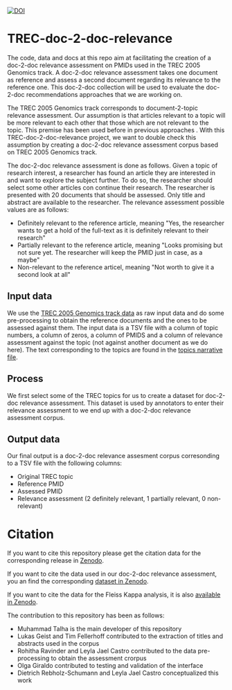   [![DOI](https://zenodo.org/badge/451905367.svg)](https://zenodo.org/badge/latestdoi/451905367)
  
# TREC-doc-2-doc-relevance
The code, data and docs at this repo aim at facilitating the creation of a doc-2-doc relevance assessment on PMIDs used in the TREC 2005 Genomics track. A doc-2-doc relevance assessment takes one document as reference and assess a second document regarding its relevance to the reference one. This doc-2-doc collection will be used to evaluate the doc-2-doc recommendations approaches that we are working on.

The TREC 2005 Genomics track corresponds to document-2-topic relevance assessment. Our assumption is that articles relevant to a topic will be more relevant to each other that those which are not relevant to the topic. This premise has been used before in previous approaches <REF>. With this TREC-doc-2-doc-relevance project, we want to double check this assumption by creating a doc-2-doc relevance assessment corpus based on TREC 2005 Genomics track.

The doc-2-doc relevance assessment is done as follows. Given a topic of research interest, a researcher has found an article they are interested in and want to explore the subject further. To do so, the researcher should select some other articles con continue their research. The researcher is presented with 20 documents that should be assessed. Only title and abstract are available to the researcher. The relevance assessment possible values are as follows:
- Definitely relevant to the reference article, meaning "Yes, the researcher wants to get a hold of the full-text as it is definitely relevant to their research"
- Partially relevant to the reference article, meaning "Looks promising but not sure yet. The researcher will keep the PMID just in case, as a maybe"
- Non-relevant to the reference articel, meaning "Not worth to give it a second look at all"

## Input data
We use the [TREC 2005 Genomics track data](https://trec.nist.gov/data/genomics/05/genomics.qrels.large.txt) as raw input data and do some pre-processing to obtain the reference documents and the ones to be assessed against them. The input data is a TSV file with a column of topic numbers, a column of zeros, a column of PMIDS and a column of relevance assessment against the topic (not against another document as we do here). The text corresponding to the topics are found in the [topics narrative file](https://trec.nist.gov/data/genomics/05/adhoc2005narrative.txt).

## Process
We first select some of the TREC topics for us to create a dataset for doc-2-doc relevance assessment. This dataset is used by annotators to enter their relevance assessment to we end up with a doc-2-doc relevance assessment corpus.

## Output data
Our final output is a doc-2-doc relevance assesment corpus corresonding to a TSV file with the following columns:
- Original TREC topic
- Reference PMID
- Assessed PMID
- Relevance assessment (2 definitely relevant, 1 partially relevant, 0 non-relevant)

# Citation
If you want to cite this repository please get the citation data for the corresponding release in [Zenodo](https://zenodo.org/record/7341391).

If you want to cite the data used in our doc-2-doc relevance assessment, you an find the corresponding [dataset in Zenodo](https://zenodo.org/record/7324822).
  
If you want to cite the data for the Fleiss Kappa analysis, it is also [available in Zenodo](https://zenodo.org/record/7338056).
  
The contribution to this repository has been as follows:
* Muhammad Talha is the main developer of this repository
* Lukas Geist and Tim Fellerhoff contributed to the extraction of titles and abstracts used in the corpus
* Rohitha Ravinder and Leyla Jael Castro contributed to the data pre-processing to obtain the assessment crorpus
* Olga Giraldo contributed to testing and validation of the interface
* Dietrich Rebholz-Schumann and Leyla Jael Castro conceptualized this work

